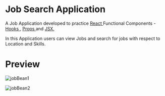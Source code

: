 # Job Search Application 

A Job Application developed to practice <a href="https://reactjs.org/"> React </a> Functional Components - <a href="https://reactjs.org/docs/hooks-overview.html"> Hooks </a>, <a href="https://reactjs.org/docs/components-and-props.html"> Props </a> and <a href="https://reactjs.org/docs/introducing-jsx.html"> JSX.
</a> 

In this Application users can view Jobs and search for jobs with respect to Location and Skills.

# Preview

![jobBean1](https://user-images.githubusercontent.com/54667515/69914003-07014e80-1465-11ea-8795-2eb0d86e14e7.PNG)

![jobBean2](https://user-images.githubusercontent.com/54667515/69914024-56477f00-1465-11ea-9a17-0923e80831a5.PNG)





 

































